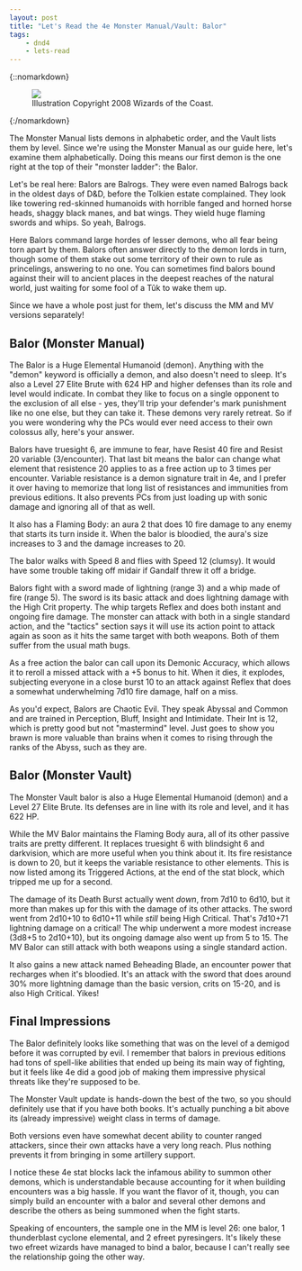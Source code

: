 ```yaml
---
layout: post
title: "Let's Read the 4e Monster Manual/Vault: Balor"
tags:
    - dnd4
    - lets-read
---
```


{::nomarkdown}
<figure>
  <img src="{{ "/assets/wir-mm-4e-balor.png" | absolute_url }}"/>
  <figcaption>Illustration Copyright 2008 Wizards of the Coast.</figcaption>
</figure>
{:/nomarkdown}

The Monster Manual lists demons in alphabetic order, and the Vault lists them by
level. Since we're using the Monster Manual as our guide here, let's examine
them alphabetically. Doing this means our first demon is the one right at the
top of their "monster ladder": the Balor.

Let's be real here: Balors are Balrogs. They were even named Balrogs back in the
oldest days of D&D, before the Tolkien estate complained. They look like
towering red-skinned humanoids with horrible fanged and horned horse heads,
shaggy black manes, and bat wings. They wield huge flaming swords and whips. So
yeah, Balrogs.

Here Balors command large hordes of lesser demons, who all fear being torn apart
by them. Balors often answer directly to the demon lords in turn, though some of
them stake out some territory of their own to rule as princelings, answering to
no one. You can sometimes find balors bound against their will to ancient places
in the deepest reaches of the natural world, just waiting for some fool of a Tûk
to wake them up.

Since we have a whole post just for them, let's discuss the MM and MV versions
separately!

## Balor (Monster Manual)

The Balor is a Huge Elemental Humanoid (demon). Anything with the "demon"
keyword is officially a demon, and also doesn't need to sleep. It's also a Level
27 Elite Brute with 624 HP and higher defenses than its role and level would
indicate. In combat they like to focus on a single opponent to the exclusion of
all else - yes, they'll trip your defender's mark punishment like no one else,
but they can take it. These demons very rarely retreat. So if you were wondering
why the PCs would ever need access to their own colossus ally, here's your
answer.

Balors have truesight 6, are immune to fear, have Resist 40 fire and Resist 20
variable (3/encounter). That last bit means the balor can change what element
that resistence 20 applies to as a free action up to 3 times per
encounter. Variable resistance is a demon signature trait in 4e, and I prefer it
over having to memorize that long list of resistances and immunities from
previous editions. It also prevents PCs from just loading up with sonic damage
and ignoring all of that as well.

It also has a Flaming Body: an aura 2 that does 10 fire damage to any enemy that
starts its turn inside it. When the balor is bloodied, the aura's size increases
to 3 and the damage increases to 20.

The balor walks with Speed 8 and flies with Speed 12 (clumsy). It would have
some trouble taking off midair if Gandalf threw it off a bridge.

Balors fight with a sword made of lightning (range 3) and a whip made of fire
(range 5). The sword is its basic attack and does lightning damage with the High
Crit property. The whip targets Reflex and does both instant and ongoing fire
damage. The monster can attack with both in a single standard action, and the
"tactics" section says it will use its action point to attack again as soon as
it hits the same target with both weapons. Both of them suffer from the usual
math bugs.

As a free action the balor can call upon its Demonic Accuracy, which allows it
to reroll a missed attack with a +5 bonus to hit. When it dies, it explodes,
subjecting everyone in a close burst 10 to an attack against Reflex that does a
somewhat underwhelming 7d10 fire damage, half on a miss.

As you'd expect, Balors are Chaotic Evil. They speak Abyssal and Common and are
trained in Perception, Bluff, Insight and Intimidate. Their Int is 12, which is
pretty good but not "mastermind" level. Just goes to show you brawn is more
valuable than brains when it comes to rising through the ranks of the Abyss,
such as they are.

## Balor (Monster Vault)

The Monster Vault balor is also a Huge Elemental Humanoid (demon) and a Level 27
Elite Brute. Its defenses are in line with its role and level, and it has 622
HP.

While the MV Balor maintains the Flaming Body aura, all of its other passive
traits are pretty different. It replaces truesight 6 with blindsight 6 and
darkvision, which are more useful when you think about it. Its fire resistance
is down to 20, but it keeps the variable resistance to other elements. This is
now listed among its Triggered Actions, at the end of the stat block, which
tripped me up for a second.

The damage of its Death Burst actually went _down_, from 7d10 to 6d10, but it
more than makes up for this with the damage of its other attacks. The sword went
from 2d10+10 to 6d10+11 while _still_ being High Critical. That's 7d10+71
lightning damage on a critical! The whip underwent a more modest increase (3d8+5
to 2d10+10), but its ongoing damage also went up from 5 to 15. The MV Balor can
still attack with both weapons using a single standard action.

It also gains a new attack named Beheading Blade, an encounter power that
recharges when it's bloodied. It's an attack with the sword that does around 30%
more lightning damage than the basic version, crits on 15-20, and is also High
Critical. Yikes!

## Final Impressions

The Balor definitely looks like something that was on the level of a demigod
before it was corrupted by evil. I remember that balors in previous editions had
tons of spell-like abilities that ended up being its main way of fighting, but
it feels like 4e did a good job of making them impressive physical threats like
they're supposed to be.

The Monster Vault update is hands-down the best of the two, so you should
definitely use that if you have both books. It's actually punching a bit above
its (already impressive) weight class in terms of damage.

Both versions even have somewhat decent ability to counter ranged attackers,
since their own attacks have a very long reach. Plus nothing prevents it from
bringing in some artillery support.

I notice these 4e stat blocks lack the infamous ability to summon other demons,
which is understandable because accounting for it when building encounters was a
big hassle. If you want the flavor of it, though, you can simply build an
encounter with a balor and several other demons and describe the others as being
summoned when the fight starts.

Speaking of encounters, the sample one in the MM is level 26: one balor, 1
thunderblast cyclone elemental, and 2 efreet pyresingers. It's likely these two
efreet wizards have managed to bind a balor, because I can't really see the
relationship going the other way.
